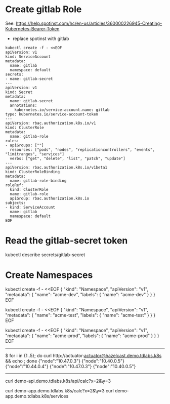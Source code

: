 # Create gitlab Role

See: https://help.spotinst.com/hc/en-us/articles/360000226945-Creating-Kubernetes-Bearer-Token
- replace spotinst with gitlab

```
kubectl create -f - <<EOF
apiVersion: v1
kind: ServiceAccount
metadata:
  name: gitlab
  namespace: default
secrets:
- name: gitlab-secret
---
apiVersion: v1
kind: Secret
metadata:
  name: gitlab-secret
  annotations:
    kubernetes.io/service-account.name: gitlab
type: kubernetes.io/service-account-token
---
apiVersion: rbac.authorization.k8s.io/v1
kind: ClusterRole
metadata:
  name: gitlab-role
rules:
- apiGroups: [""]
  resources: ["pods", "nodes", "replicationcontrollers", "events", "limitranges", "services"]
  verbs: ["get", "delete", "list", "patch", "update"]
---
apiVersion: rbac.authorization.k8s.io/v1beta1
kind: ClusterRoleBinding
metadata:
  name: gitlab-role-binding
roleRef:
  kind: ClusterRole
  name: gitlab-role
  apiGroup: rbac.authorization.k8s.io
subjects:
- kind: ServiceAccount
  name: gitlab
  namespace: default
EOF
```

# Read the gitlab-secret token
kubectl describe secrets/gitlab-secret


# Create Namespaces

kubectl create -f - <<EOF
{
  "kind": "Namespace",
  "apiVersion": "v1",
  "metadata": {
    "name": "acme-dev",
    "labels": {
      "name": "acme-dev"
    }
  }
}
EOF


kubectl create -f - <<EOF
{
  "kind": "Namespace",
  "apiVersion": "v1",
  "metadata": {
    "name": "acme-test",
    "labels": {
      "name": "acme-test"
    }
  }
}
EOF


kubectl create -f - <<EOF
{
  "kind": "Namespace",
  "apiVersion": "v1",
  "metadata": {
    "name": "acme-prod",
    "labels": {
      "name": "acme-prod"
    }
  }
}
EOF



----


$ for i in {1..5}; do curl http://actuator:actuator@hazelcast.demo.tdlabs.k8s && echo ; done
{"node":"10.47.0.3"}
{"node":"10.40.0.5"}
{"node":"10.44.0.4"}
{"node":"10.47.0.3"}
{"node":"10.40.0.5"}


----

curl demo-api.demo.tdlabs.k8s/api/calc\?x=2\&\y=3

curl demo-app.demo.tdlabs.k8s/calc\?x=2\&\y=3
curl demo-app.demo.tdlabs.k8s/services